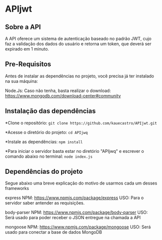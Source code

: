 # APIjwt

## Sobre a API  

A API oferece um sistema de autenticação baseado no padrão JWT, cujo faz a validação dos dados do usuário e retorna um token, que deverá ser expirado em 1 minuto.

## Pre-Requisitos

Antes de instalar as dependências no projeto, você precisa já ter instalado na sua máquina:

Node.Js: Caso não tenha, basta realizar o download: https://www.mongodb.com/download-center#community

## Instalação das dependências

*Clone o repositório: `git clone https://github.com/kauecastro/APIjwt.git`

*Acesse o diretório do projeto: `cd APIjwq`

*Instale as dependências: `npm install`

*Para iniciar o servidor basta estar no diretório "APIjwq" e escrever o comando abaixo no terminal: `node index.js`

## Dependências do projeto

Segue abaixo uma breve explicação do motivo de usarmos cada um desses frameworks

express NPM: https://www.npmjs.com/package/express USO: Para o servidor saber antender as requisições.

body-parser NPM: https://www.npmjs.com/package/body-parser USO: Será usado para poder receber o JSON entregue na chamada a API

mongoose NPM: https://www.npmjs.com/package/mongoose USO: Será usado para conectar a base de dados MongoDB


